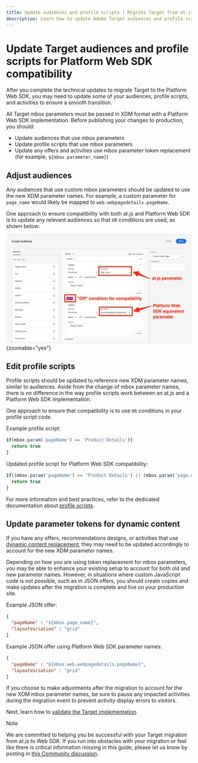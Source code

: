 ```yaml
---
title: Update audiences and profile scripts | Migrate Target from at.js 2.x to Web SDK
description: Learn how to update Adobe Target audiences and profile scripts for compatibility with Experience Platform Web SDK.
---
```

# Update Target audiences and profile scripts for Platform Web SDK compatibility

After you complete the technical updates to migrate Target to the Platform Web SDK, you may need to update some of your audiences, profile scripts, and activities to ensure a smooth transition. 

All Target mbox parameters must be passed in XDM format with a Platform Web SDK implementation. Before publishing your changes to production, you should:

* Update audiences that use mbox parameters
* Update profile scripts that use mbox parameters
* Update any offers and activities use mbox parameter token replacement (for example, `${mbox.parameter_name}`)

## Adjust audiences

Any audiences that use custom mbox parameters should be updated to use the new XDM parameter names. For example, a custom parameter for `page_name` would likely be mapped to `web.webpagedetails.pageName`.

One approach to ensure compatibility with both at.js and Platform Web SDK is to update any relevant audiences so that `OR` conditions are used, as shown below:

![How to view update a Target audience for Platform Web SDK compatibility](assets/target-audience-update.png){zoomable="yes"}

## Edit profile scripts
 
Profile scripts should be updated to reference new XDM parameter names, similar to audiences. Aside from the change of mbox parameter names, there is no difference in the way profile scripts work between an at.js and a Platform Web SDK implementation.

One approach to ensure that compatibility is to use `OR` conditions in your profile script code.

Example profile script: 

```Javascript
if(mbox.param('pageName') == 'Product Details'){
  return true
}
```

Updated profile script for Platform Web SDK compatibility:

```Javascript
if((mbox.param('pageName') == 'Product Details') || (mbox.param('page.webpagedetails.pageName') =='Product Details')){
  return true
}
```

For more information and best practices, refer to the dedicated documentation about [profile scripts](https://experienceleague.adobe.com/docs/target/using/audiences/visitor-profiles/profile-parameters.html). 

## Update parameter tokens for dynamic content

If you have any offers, recommendations designs, or activities that use [dynamic content replacement](https://experienceleague.adobe.com/docs/target/using/experiences/offers/passing-profile-attributes-to-the-html-offer.html), they may need to be updated accordingly to account for the new XDM parameter names.

Depending on how you are using token replacement for mbox parameters, you may be able to enhance your existing setup to account for both old and new parameter names. However, in situations where custom JavaScript code is not possible, such as in JSON offers, you should create copies and make updates after the migration is complete and live on your production site.

Example JSON offer:

```JSON
{
  "pageName" : "${mbox.page_name}",
  "layoutVariation" : "grid"
}
```

Example JSON offer using Platform Web SDK parameter names:

```JSON
{
  "pageName" : "${mbox.web.webpagedetails.pageName}",
  "layoutVariation" : "grid"
}
```

If you choose to make adjustments after the migration to account for the new XDM mbox parameter names, be sure to pause any impacted activities during the migration event to prevent activity display errors to visitors.

Next, learn how to [validate the Target implementation](validate.md).

>[!NOTE]
>
>We are committed to helping you be successful with your Target migration from at.js to Web SDK. If you run into obstacles with your migration or feel like there is critical information missing in this guide, please let us know by posting in [this Community discussion](https://experienceleaguecommunities.adobe.com/t5/adobe-experience-platform-launch/tutorial-discussion-implement-adobe-experience-cloud-with-web/td-p/444996).